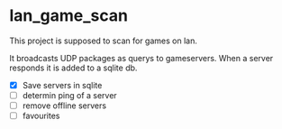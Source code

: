 # lan_game_scan

This project is supposed to scan for games on lan. 

It broadcasts UDP packages as querys to gameservers.
When a server responds it is added to a sqlite db.

- [x] Save servers in sqlite
- [ ] determin ping of a server
- [ ] remove offline servers
- [ ] favourites
